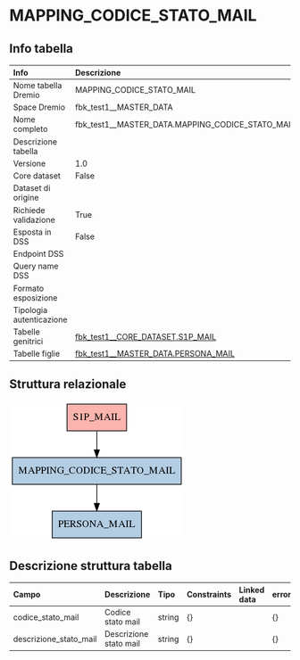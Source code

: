# MAPPING_CODICE_STATO_MAIL

## Info tabella

| Info                     | Descrizione                                                                                           |
|:-------------------------|:------------------------------------------------------------------------------------------------------|
| Nome tabella Dremio      | MAPPING_CODICE_STATO_MAIL                                                                             |
| Space Dremio             | fbk_test1__MASTER_DATA                                                                                |
| Nome completo            | fbk_test1__MASTER_DATA.MAPPING_CODICE_STATO_MAIL                                                      |
| Descrizione tabella      |                                                                                                       |
| Versione                 | 1.0                                                                                                   |
| Core dataset             | False                                                                                                 |
| Dataset di origine       |                                                                                                       |
| Richiede validazione     | True                                                                                                  |
| Esposta in DSS           | False                                                                                                 |
| Endpoint DSS             |                                                                                                       |
| Query name DSS           |                                                                                                       |
| Formato esposizione      |                                                                                                       |
| Tipologia autenticazione |                                                                                                       |
| Tabelle genitrici        | [fbk_test1__CORE_DATASET.S1P_MAIL](/Documentation/fbk_test1__CORE_DATASET/S1P_MAIL/markdown.md)       |
| Tabelle figlie           | [fbk_test1__MASTER_DATA.PERSONA_MAIL](/Documentation/fbk_test1__MASTER_DATA/PERSONA_MAIL/markdown.md) |

## Struttura relazionale

![MAPPING_CODICE_STATO_MAIL](./graph_png.png)

## Descrizione struttura tabella

| Campo                  | Descrizione            | Tipo   | Constraints   | Linked data   | errors   |
|:-----------------------|:-----------------------|:-------|:--------------|:--------------|:---------|
| codice_stato_mail      | Codice stato mail      | string | {}            |               | {}       |
| descrizione_stato_mail | Descrizione stato mail | string | {}            |               | {}       |

